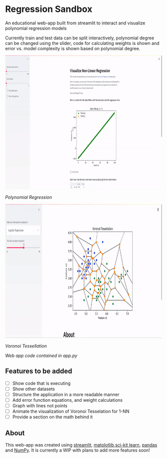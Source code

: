 # Regression Sandbox
An educational web-app built from streamlit to interact and visualize polynomial regression models

Currently train and test data can be split interactively, polynomial degree can be changed using the slider, code for calculating weights is shown and error vs. model complexity is shown based on polynomial degree.
<!--![gif](./images/reg.gif =600x700)-->
<img src="./images/reg.gif" alt="demo" width="818" height="430"/>

_Polynomial Regression_

<img src="./images/voronoi.gif" alt="demo" width="818" height="430"/>


_Voronoi Tessellation_

_Web app code contained in app.py_

## Features to be added
- [ ] Show code that is executing
- [ ] Show other datasets
- [ ] Structure the application in a more readable manner
- [ ] Add error function equations, and weight calculations
- [ ] Graph with lines not points
- [ ] Animate the visualization of Voronoi Tesselation for 1-NN
- [ ] Provide a section on the math behind it

## About
This web-app was created using [streamlit](https://streamlit.io), [matplotlib](https://matplotlib.org),[sci-kit learn](https://scikit-learn.org/stable/), [pandas](https://pandas.pydata.org/) and [NumPy](https://numpy.org). It is currently a WIP with plans to add more features soon!

<!---A practice in utilizing linear regression to predict a candidates GPA based on SAT scores

Dataset was taken from [here](https://www.kaggle.com/luddarell/101-simple-linear-regressioncsv)

![Training Data](./images/training.jpg)
![Testing Data](./images/testing.jpg)


_Training vs. Testing data based on the same regression line (green)_

## Background
This dataset is based on the 2400 SAT score which was [changed in 2005](https://www.nytimes.com/2002/06/23/us/new-sat-writing-test-is-planned.html) to include a new writing section graded out of 800 points (hence the 800 point increase from the previous 1600 points), and then [changed once again in March of 2014](https://apps.washingtonpost.com/g/page/local/key-shifts-of-the-sat-redesign/858/), with one of the changes being a return to the 1600-point system that was previously used. The first updated exam was administered in March of 2016.

--->
